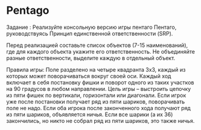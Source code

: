 # Pentago 
Задание :
Реализуйте консольную версию игры пентаго Пентаго, руководствуясь Принцип единственной ответственности (SRP).

Перед реализацией составьте список объектов (7-15 наименований), 
где для каждого объекта укажите его ответственность. Не объединяйте разные ответственности, выделите каждую в отдельный объект.

Правила игры:
Поле разделено на четыре квадранта 3х3, каждый из которых может поворачиваться вокруг своей оси. 
Каждый ход включает в себя постановку фишки и поворот одного из таких участков на 90 градусов в любом направлении. 
Цель игры – выстроить цепочку из пяти фишек по вертикали, горизонтали или диагонали. 
Если игрок уже после постановки получает ряд из пяти шариков, поворачивать поле не надо. 
Если оба игрока после законченного хода получают ряд из пяти шариков, объявляется ничья. 
Если все шарики (а их 36) закончились, но никто не собрал ряд из пяти шариков, это также ничья.

